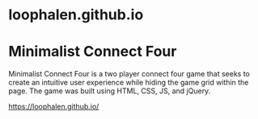 # loophalen.github.io

# Minimalist Connect Four 

Minimalist Connect Four is a two player connect four game that seeks to create an intuitive user experience while hiding
the game grid within the page. The game was built using HTML, CSS, JS, and jQuery. 

https://loophalen.github.io/
